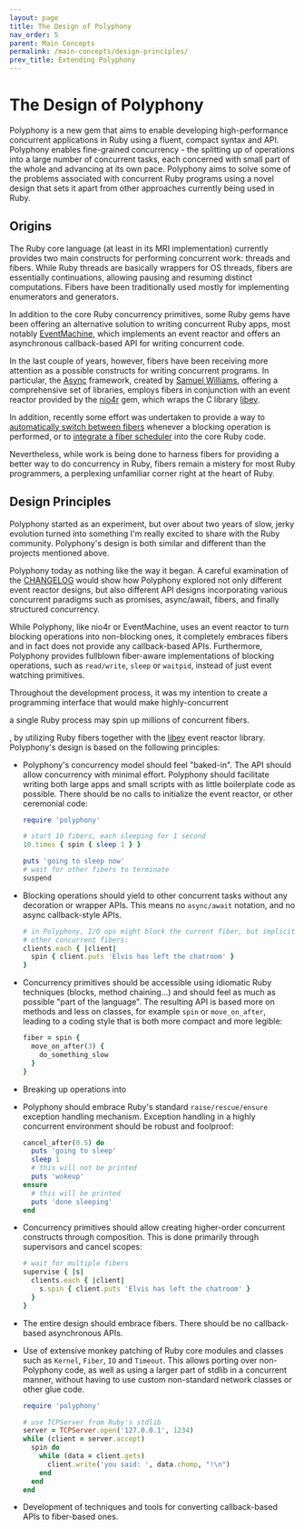 ```yaml
---
layout: page
title: The Design of Polyphony
nav_order: 5
parent: Main Concepts
permalink: /main-concepts/design-principles/
prev_title: Extending Polyphony
---
```

# The Design of Polyphony 

Polyphony is a new gem that aims to enable developing high-performance
concurrent applications in Ruby using a fluent, compact syntax and API.
Polyphony enables fine-grained concurrency - the splitting up of operations into
a large number of concurrent tasks, each concerned with small part of the whole
and advancing at its own pace. Polyphony aims to solve some of the problems
associated with concurrent Ruby programs using a novel design that sets it apart
from other approaches currently being used in Ruby.

## Origins

The Ruby core language (at least in its MRI implementation) currently provides
two main constructs for performing concurrent work: threads and fibers. While
Ruby threads are basically wrappers for OS threads, fibers are essentially
continuations, allowing pausing and resuming distinct computations. Fibers have
been traditionally used mostly for implementing enumerators and generators.

In addition to the core Ruby concurrency primitives, some Ruby gems have been
offering an alternative solution to writing concurrent Ruby apps, most notably
[EventMachine](https://github.com/eventmachine/eventmachine/), which implements
an event reactor and offers an asynchronous callback-based API for writing
concurrent code.

In the last couple of years, however, fibers have been receiving more attention
as a possible constructs for writing concurrent programs. In particular, the
[Async](https://github.com/socketry/async) framework, created by [Samuel
Williams](https://github.com/ioquatix), offering a comprehensive set of
libraries, employs fibers in conjunction with an event reactor provided by the
[nio4r](https://github.com/socketry/nio4r) gem, which wraps the C
library [libev](http://software.schmorp.de/pkg/libev.html).

In addition, recently some effort was undertaken to provide a way to
[automatically switch between fibers](https://bugs.ruby-lang.org/issues/13618)
whenever a blocking operation is performed, or to [integrate a fiber
scheduler](https://bugs.ruby-lang.org/issues/16786) into the core Ruby code.

Nevertheless, while work is being done to harness fibers for providing a better
way to do concurrency in Ruby, fibers remain a mistery for most Ruby
programmers, a perplexing unfamiliar corner right at the heart of Ruby.

## Design Principles

Polyphony started as an experiment, but over about two years of slow, jerky
evolution turned into something I'm really excited to share with the Ruby
community. Polyphony's design is both similar and different than the projects
mentioned above.

Polyphony today as nothing like the way it began. A careful examination of the
[CHANGELOG](https://github.com/digital-fabric/polyphony/blob/master/CHANGELOG.md)
would show how Polyphony explored not only different event reactor designs, but
also different API designs incorporating various concurrent paradigms such as
promises, async/await, fibers, and finally structured concurrency. 

While Polyphony, like nio4r or EventMachine, uses an event reactor to turn
blocking operations into non-blocking ones, it completely embraces fibers and in
fact does not provide any callback-based APIs. Furthermore, Polyphony provides
fullblown fiber-aware implementations of blocking operations, such as
`read/write`, `sleep` or `waitpid`, instead of just event watching primitives.

Throughout the development process, it was my intention to create a programming
interface that would make highly-concurrent 







a single Ruby process may spin up millions of
concurrent fibers.

, by utilizing Ruby fibers together with the
[libev](http://pod.tst.eu/http://cvs.schmorp.de/libev/ev.pod) event reactor
library. Polyphony's design is based on the following principles:

- Polyphony's concurrency model should feel "baked-in". The API should allow
  concurrency with minimal effort. Polyphony should facilitate writing both
  large apps and small scripts with as little boilerplate code as possible.
  There should be no calls to initialize the event reactor, or other ceremonial
  code:

  ```ruby
  require 'polyphony'

  # start 10 fibers, each sleeping for 1 second
  10.times { spin { sleep 1 } }

  puts 'going to sleep now'
  # wait for other fibers to terminate
  suspend
  ```

- Blocking operations should yield to other concurrent tasks without any
  decoration or wrapper APIs. This means no `async/await` notation, and no
  async callback-style APIs.

  ```ruby
  # in Polyphony, I/O ops might block the current fiber, but implicitly yield to
  # other concurrent fibers:
  clients.each { |client|
    spin { client.puts 'Elvis has left the chatroom' }
  }
  ```

- Concurrency primitives should be accessible using idiomatic Ruby techniques
  (blocks, method chaining...) and should feel as much as possible "part of the
  language". The resulting API is based more on methods and less on classes,
  for example `spin` or `move_on_after`, leading to a coding style that is both
  more compact and more legible:

  ```ruby
  fiber = spin {
    move_on_after(3) {
      do_something_slow
    }
  }
  ```

- Breaking up operations into 

- Polyphony should embrace Ruby's standard `raise/rescue/ensure` exception
  handling mechanism. Exception handling in a highly concurrent environment
  should be robust and foolproof:

  ```ruby
  cancel_after(0.5) do
    puts 'going to sleep'
    sleep 1
    # this will not be printed
    puts 'wokeup'
  ensure
    # this will be printed
    puts 'done sleeping'
  end
  ```

- Concurrency primitives should allow creating higher-order concurrent 
  constructs through composition. This is done primarily through supervisors and
  cancel scopes:

  ```ruby
  # wait for multiple fibers
  supervise { |s|
    clients.each { |client|
      s.spin { client.puts 'Elvis has left the chatroom' }
    }
  }
  ```

- The entire design should embrace fibers. There should be no callback-based
  asynchronous APIs.

- Use of extensive monkey patching of Ruby core modules and classes such as
  `Kernel`, `Fiber`, `IO` and `Timeout`. This allows porting over non-Polyphony
  code, as well as using a larger part of stdlib in a concurrent manner, without
  having to use custom non-standard network classes or other glue code.

  ```ruby
  require 'polyphony'

  # use TCPServer from Ruby's stdlib
  server = TCPServer.open('127.0.0.1', 1234)
  while (client = server.accept)
    spin do
      while (data = client.gets)
        client.write('you said: ', data.chomp, "!\n")
      end
    end
  end
  ```

- Development of techniques and tools for converting callback-based APIs to
  fiber-based ones.
